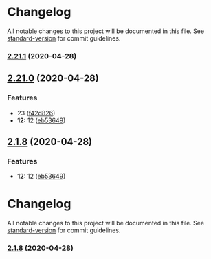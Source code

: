 # Changelog

All notable changes to this project will be documented in this file. See [standard-version](https://github.com/conventional-changelog/standard-version) for commit guidelines.

### [2.21.1](https://github.com/Sim-Bin/vuepress-starter/compare/v2.21.0...v2.21.1) (2020-04-28)

## [2.21.0](https://github.com/Wildlifes/vuepress-starter/compare/v2.20.1...v2.21.0) (2020-04-28)


### Features

* 23 ([f42d826](https://github.com/Wildlifes/vuepress-starter/commit/f42d826a67a0c1cd1c50af87d55d7bbc6747121f))
* **12:** 12 ([eb53649](https://github.com/Wildlifes/vuepress-starter/commit/eb53649ba9443223224ae9de7cd9daed2ff39274))

<a name="2.1.8"></a>
## [2.1.8](https://github.com/Wildlifes/vuepress-starter/compare/v2.20.1...v2.1.8) (2020-04-28)


### Features

* **12:** 12 ([eb53649](https://github.com/Wildlifes/vuepress-starter/commit/eb53649))



# Changelog

All notable changes to this project will be documented in this file. See [standard-version](https://github.com/conventional-changelog/standard-version) for commit guidelines.

### [2.1.8](https://github.com/Wildlifes/vuepress-starter/compare/v2.20.1...v2.1.8) (2020-04-28)

